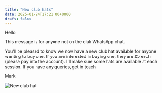 ```yaml
---
title: "New club hats"
date: 2025-01-24T17:21:00+0000
draft: false
---
```

Hello

This message is for anyone not on the club WhatsApp chat.

You'll be pleased to know we now have a new club hat available for anyone wanting to buy one. If you are interested in buying one, they are £5 each (please pay into the account). I'll make sure some hats are available at each session. If you have any queries, get in touch

Mark

![New club hat](/images/2025/01/new_club_hat.jpg)

<!--more-->
